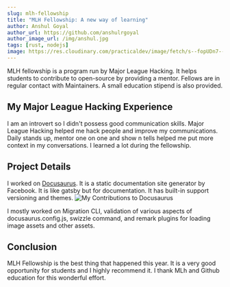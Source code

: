```yaml
---
slug: mlh-fellowship
title: "MLH Fellowship: A new way of learning"
author: Anshul Goyal
author_url: https://github.com/anshulrgoyal
author_image_url: /img/anshul.jpg
tags: [rust, nodejs]
image: https://res.cloudinary.com/practicaldev/image/fetch/s--fopUDn7---/c_imagga_scale,f_auto,fl_progressive,h_420,q_auto,w_1000/https://dev-to-uploads.s3.amazonaws.com/i/lg6rmqezjzk6iv8sm4lj.jpg
---
```


MLH fellowship is a program run by Major League Hacking. It helps students to contribute to open-source by providing a mentor. Fellows are in regular contact with Maintainers. A small education stipend is also provided.
<!--truncate-->
## My Major League Hacking Experience
I am an introvert so I didn't possess good communication skills. Major League Hacking helped me hack people and improve my communications. Daily stands up, mentor one on one and show n tells helped me put more context in my conversations. I learned a lot during the fellowship.

## Project Details
I worked on [Docusaurus](https://v2.docusaurus.io/). It is a static documentation site generator by Facebook. It is like gatsby but for documentation. It has built-in support versioning and themes.
![My Contributions to Docusaurus](https://dev-to-uploads.s3.amazonaws.com/i/vm319dkpwamwb8m1wana.png)

I mostly worked on Migration CLI, validation of various aspects of docusaurus.config.js, swizzle command, and remark plugins for loading image assets and other assets.

## Conclusion
MLH Fellowship is the best thing that happened this year. It is a very good opportunity for students and I highly recommend it. I thank MLh and Github education for this wonderful effort.